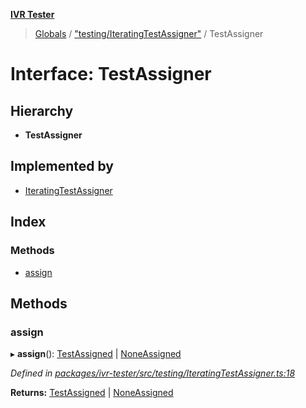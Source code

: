 **[IVR Tester](../README.md)**

> [Globals](../README.md) / ["testing/IteratingTestAssigner"](../modules/_testing_iteratingtestassigner_.md) / TestAssigner

# Interface: TestAssigner

## Hierarchy

* **TestAssigner**

## Implemented by

* [IteratingTestAssigner](../classes/_testing_iteratingtestassigner_.iteratingtestassigner.md)

## Index

### Methods

* [assign](_testing_iteratingtestassigner_.testassigner.md#assign)

## Methods

### assign

▸ **assign**(): [TestAssigned](_testing_iteratingtestassigner_.testassigned.md) \| [NoneAssigned](_testing_iteratingtestassigner_.noneassigned.md)

*Defined in [packages/ivr-tester/src/testing/IteratingTestAssigner.ts:18](https://github.com/SketchingDev/ivr-tester/blob/437ae33/packages/ivr-tester/src/testing/IteratingTestAssigner.ts#L18)*

**Returns:** [TestAssigned](_testing_iteratingtestassigner_.testassigned.md) \| [NoneAssigned](_testing_iteratingtestassigner_.noneassigned.md)
